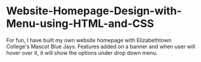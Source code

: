 # Website-Homepage-Design-with-Menu-using-HTML-and-CSS
For fun, I have built my own website homepage with Elizabethtown College's Mascot Blue Jays. Features added on a banner and when user will hover over it, it will show the options under drop down menu.
